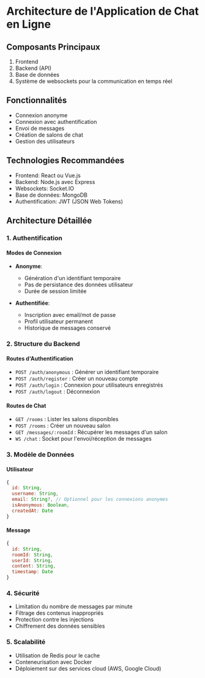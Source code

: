 # Architecture de l'Application de Chat en Ligne

## Composants Principaux
1. Frontend
2. Backend (API)
3. Base de données
4. Système de websockets pour la communication en temps réel

## Fonctionnalités
- Connexion anonyme
- Connexion avec authentification
- Envoi de messages
- Création de salons de chat
- Gestion des utilisateurs

## Technologies Recommandées
- Frontend: React ou Vue.js
- Backend: Node.js avec Express
- Websockets: Socket.IO
- Base de données: MongoDB
- Authentification: JWT (JSON Web Tokens)

## Architecture Détaillée

### 1. Authentification
#### Modes de Connexion
- **Anonyme**: 
  - Génération d'un identifiant temporaire
  - Pas de persistance des données utilisateur
  - Durée de session limitée

- **Authentifiée**:
  - Inscription avec email/mot de passe
  - Profil utilisateur permanent
  - Historique de messages conservé

### 2. Structure du Backend

#### Routes d'Authentification
- `POST /auth/anonymous` : Générer un identifiant temporaire
- `POST /auth/register` : Créer un nouveau compte
- `POST /auth/login` : Connexion pour utilisateurs enregistrés
- `POST /auth/logout` : Déconnexion

#### Routes de Chat
- `GET /rooms` : Lister les salons disponibles
- `POST /rooms` : Créer un nouveau salon
- `GET /messages/:roomId` : Récupérer les messages d'un salon
- `WS /chat` : Socket pour l'envoi/réception de messages

### 3. Modèle de Données

#### Utilisateur
```javascript
{
  id: String,
  username: String,
  email: String?, // Optionnel pour les connexions anonymes
  isAnonymous: Boolean,
  createdAt: Date
}
```

#### Message
```javascript
{
  id: String,
  roomId: String,
  userId: String,
  content: String,
  timestamp: Date
}
```

### 4. Sécurité
- Limitation du nombre de messages par minute
- Filtrage des contenus inappropriés
- Protection contre les injections
- Chiffrement des données sensibles

### 5. Scalabilité
- Utilisation de Redis pour le cache
- Conteneurisation avec Docker
- Déploiement sur des services cloud (AWS, Google Cloud)
